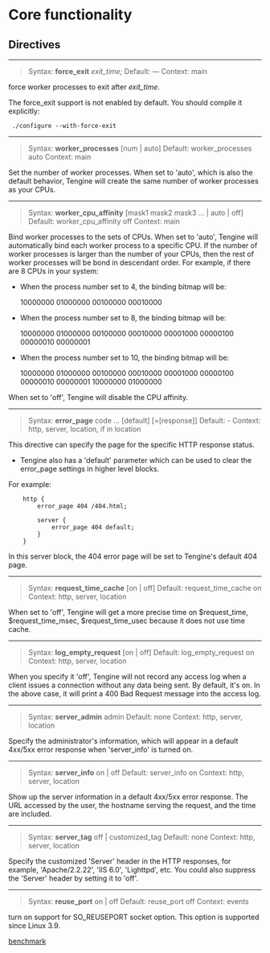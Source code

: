 # Core functionality


## Directives

---

> Syntax: **force_exit** _exit_time;_
> Default: —
> Context: main

force worker processes to exit after _exit_time_.

The force_exit support is not enabled by default. You should compile it explicitly:

```
 ./configure --with-force-exit
```


---

> Syntax: **worker_processes** [num | auto]
> Default: worker_processes auto
> Context: main

Set the number of worker processes.
When set to 'auto', which is also the default behavior, Tengine will create the same number of worker processes as your CPUs.

---

> Syntax: **worker_cpu_affinity** [mask1 mask2 mask3 ... | auto | off]
> Default: worker_cpu_affinity off
> Context: main

Bind worker processes to the sets of CPUs.
When set to 'auto', Tengine will automatically bind each worker process to a specific CPU. If the number of worker processes is larger than the number of your CPUs, then the rest of worker processes will be bond in descendant order. For example, if there are 8 CPUs in your system: 

*   When the process number set to 4, the binding bitmap will be:

    10000000 01000000 00100000 00010000
*   When the process number set to 8, the binding bitmap will be:

    10000000 01000000 00100000 00010000 00001000 00000100 00000010 00000001
*   When the process number set to 10, the binding bitmap will be:

    10000000 01000000 00100000 00010000 00001000 00000100 00000010 00000001 10000000 01000000

When set to 'off', Tengine will disable the CPU affinity.

---

> Syntax: **error_page** code ... [default] [=[response]]
> Default: -
> Context: http, server, location, if in location

This directive can specify the page for the specific HTTP response status.

*   Tengine also has a 'default' parameter which can be used to clear the error_page settings in higher level blocks.

For example:

```
    http {
        error_page 404 /404.html;

        server {
            error_page 404 default;
        }
    }
```

In this server block, the 404 error page will be set to Tengine's default 404 page. 

---

> Syntax: **request_time_cache** [on | off]
> Default: request_time_cache on
> Context: http, server, location

When set to 'off', Tengine will get a more precise time on $request_time, $request_time_msec, $request_time_usec because it does not use time cache.

---

> Syntax: **log_empty_request** [on | off]
> Default: log_empty_request on
> Context: http, server, location

When you specify it 'off', Tengine will not record any access log when a client issues a connection without any data being sent.
        By default, it's on. In the above case, it will print a 400 Bad Request message into the access log.

---

> Syntax: **server_admin** admin
> Default: none
> Context: http, server, location

Specify the administrator's information, which will appear in a default 4xx/5xx error response when 'server_info' is turned on.

---

> Syntax: **server_info** on | off 
> Default: server_info on
> Context: http, server, location

Show up the server information in a default 4xx/5xx error response. The URL accessed by the user, the hostname serving the request, and the time are included.

---

> Syntax: **server_tag** off | customized_tag 
> Default: none
> Context: http, server, location

Specify the customized 'Server' header in the HTTP responses, for example, 'Apache/2.2.22', 'IIS 6.0', 'Lighttpd', etc. You could also suppress the 'Server' header by setting it to 'off'.

---

> Syntax: **reuse_port** on |  off
> Default: reuse_port off
> Context: events

turn on support for SO_REUSEPORT socket option. This option is supported since Linux 3.9.

[benchmark](benchmark.html)
<!-- [benchmark](../download/reuseport.pdf) -->

